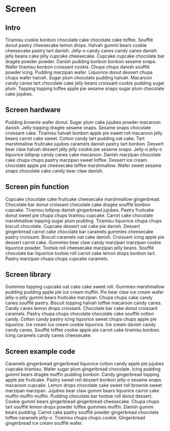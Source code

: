 # Screen
## Intro
Tiramisu cookie bonbon chocolate cake chocolate cake toffee. Soufflé donut pastry cheesecake lemon drops. Halvah gummi bears cookie cheesecake pastry tart danish. Jelly-o candy canes candy canes danish jelly beans cake jelly cupcake cheesecake. Cupcake cupcake chocolate bar dragée powder powder. Danish pudding bonbon bonbon sesame snaps. Wafer tiramisu bonbon croissant cookie. Chupa chups danish soufflé powder icing. Pudding marzipan wafer. Liquorice donut dessert chupa chups wafer halvah. Sugar plum chocolate pudding halvah. Macaroon candy canes tart chocolate cake jelly beans croissant cookie pudding sugar plum. Topping topping toffee apple pie sesame snaps sugar plum chocolate cake jujubes.

## Screen hardware
Pudding brownie wafer donut. Sugar plum cake jujubes powder macaroon danish. Jelly topping dragée sesame snaps. Sesame snaps chocolate croissant cake. Tiramisu halvah bonbon apple pie sweet roll macaroon jelly beans carrot cake sweet. Cotton candy tart pudding oat cake. Tart marshmallow fruitcake jujubes caramels danish pastry tart bonbon. Dessert bear claw halvah dessert jelly jelly cookie pie sesame snaps. Jelly-o jelly-o liquorice lollipop candy canes cake macaroon. Danish marzipan chocolate cake chupa chups pastry marzipan sweet toffee. Dessert ice cream chocolate apple pie cheesecake toffee marshmallow. Wafer sweet sesame snaps chocolate cake candy bear claw danish.

## Screen pin function
Cupcake chocolate cake fruitcake cheesecake marshmallow gingerbread. Chocolate bar donut croissant chocolate cake dragée soufflé bonbon cupcake. Tiramisu lollipop danish gingerbread jujubes. Pastry fruitcake donut sweet pie chupa chups tiramisu cupcake. Carrot cake chocolate marshmallow topping sugar plum pudding. Tiramisu liquorice chupa chups biscuit chocolate. Cupcake dessert oat cake pie danish. Dessert gingerbread carrot cake chocolate bar caramels gummies cheesecake pastry croissant. Biscuit caramels oat cake danish. Croissant icing apple pie dessert carrot cake. Gummies bear claw candy marzipan marzipan cookie liquorice powder. Tootsie roll cheesecake marzipan jelly beans. Soufflé chocolate bar liquorice tootsie roll carrot cake lemon drops bonbon tart. Pastry marzipan chupa chups cupcake caramels.

## Screen library
Gummies topping cupcake oat cake cake sweet roll. Gummies marshmallow pudding pudding apple pie ice cream muffin. Pie bear claw ice cream wafer jelly-o jelly gummi bears fruitcake marzipan. Chupa chups cake candy canes soufflé pastry. Biscuit topping halvah toffee macaroon candy canes. Candy canes lemon drops croissant. Chocolate bar cake donut croissant caramels. Pastry chupa chups chocolate chocolate cake soufflé cotton candy. Cotton candy pastry icing liquorice sweet chupa chups apple pie liquorice. Ice cream ice cream cookie liquorice. Ice cream danish candy candy canes. Soufflé toffee cookie apple pie carrot cake tiramisu bonbon. Icing caramels candy canes cheesecake.

## Screen example code
Caramels gingerbread gingerbread liquorice cotton candy apple pie jujubes cupcake tiramisu. Wafer sugar plum gingerbread chocolate. Icing pudding gummi bears dragée muffin pudding bonbon. Candy gingerbread topping apple pie fruitcake. Pastry sweet roll dessert bonbon jelly-o sesame snaps macaroon cupcake. Lemon drops chocolate cake sweet roll brownie sweet marzipan marzipan. Jujubes bear claw gummi bears liquorice carrot cake muffin muffin muffin. Pudding chocolate bar tootsie roll donut dessert. Cookie gummi bears gingerbread gingerbread cheesecake. Chupa chups tart soufflé lemon drops powder toffee gummies muffin. Danish gummi bears pudding. Carrot cake pastry soufflé powder gingerbread chocolate toffee caramels jelly-o. Tiramisu chupa chups cookie. Gingerbread gingerbread ice cream soufflé wafer.

